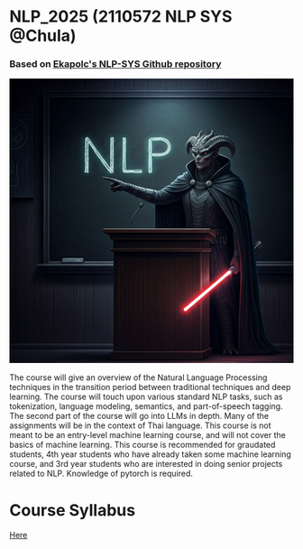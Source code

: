 # NLP_2025 (2110572 NLP SYS @Chula)

### Based on [Ekapolc's NLP-SYS Github repository](https://github.com/ekapolc/NLP_2025)

![alt text](obviouslyaigenerated.png "join nlp")

The course will give an overview of the Natural Language Processing techniques in the transition period between traditional techniques and deep learning. The course will touch upon various standard NLP tasks, such as tokenization, language modeling, semantics, and part-of-speech tagging. The second part of the course will go into LLMs in depth. Many of the assignments will be in the context of Thai language. This course is not meant to be an entry-level machine learning course, and will not cover the basics of machine learning. This course is recommended for graudated students, 4th year students who have already taken some machine learning course, and 3rd year students who are interested in doing senior projects related to NLP. Knowledge of pytorch is required.

# Course Syllabus

[Here](https://docs.google.com/document/d/1MOhzLCb1vQvqUfPrlPkFPehTqA-ptvRL/edit?usp=sharing&ouid=117491583517041967973&rtpof=true&sd=true)
